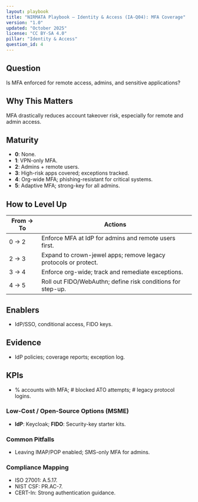 ```yaml
---
layout: playbook
title: "NIRMATA Playbook — Identity & Access (IA-Q04): MFA Coverage"
version: "1.0"
updated: "October 2025"
license: "CC BY-SA 4.0"
pillar: "Identity & Access"
question_id: 4
---
```


## Question
Is MFA enforced for remote access, admins, and sensitive applications?

## Why This Matters
MFA drastically reduces account takeover risk, especially for remote and admin access.

## Maturity
- **0**: None.  
- **1**: VPN-only MFA.  
- **2**: Admins + remote users.  
- **3**: High-risk apps covered; exceptions tracked.  
- **4**: Org-wide MFA; phishing-resistant for critical systems.  
- **5**: Adaptive MFA; strong-key for all admins.

## How to Level Up
| From → To | Actions |
|---|---|
|0 → 2| Enforce MFA at IdP for admins and remote users first.|
|2 → 3| Expand to crown-jewel apps; remove legacy protocols or protect.|
|3 → 4| Enforce org-wide; track and remediate exceptions.|
|4 → 5| Roll out FIDO/WebAuthn; define risk conditions for step-up.|

## Enablers
- IdP/SSO, conditional access, FIDO keys.

## Evidence
- IdP policies; coverage reports; exception log.

## KPIs
- % accounts with MFA; # blocked ATO attempts; # legacy protocol logins.

### Low-Cost / Open-Source Options (MSME)
- **IdP**: Keycloak; **FIDO**: Security-key starter kits.

### Common Pitfalls
- Leaving IMAP/POP enabled; SMS-only MFA for admins.

### Compliance Mapping
- ISO 27001: A.5.17.  
- NIST CSF: PR.AC-7.  
- CERT-In: Strong authentication guidance.

